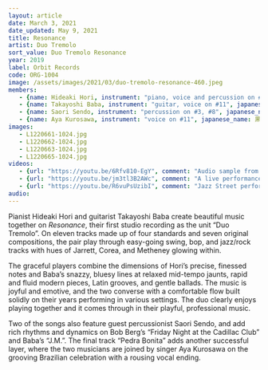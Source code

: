 ```yaml
---
layout: article
date: March 3, 2021
date_updated: May 9, 2021
title: Resonance
artist: Duo Tremolo
sort_value: Duo Tremolo Resonance
year: 2019
label: Orbit Records
code: ORG-1004
image: /assets/images/2021/03/duo-tremolo-resonance-460.jpeg
members:
   - {name: Hideaki Hori, instrument: "piano, voice and percussion on #11", japanese_name: 堀秀彰, url: "https://www.hideakihori.com/"}
   - {name: Takayoshi Baba, instrument: "guitar, voice on #11", japanese_name: 馬場孝喜, url: "https://babaviolao.wixsite.com/babatakayoshi"}
   - {name: Saori Sendo, instrument: "percussion on #3, #8", japanese_name: 仙道さおり}
   - {name: Aya Kurosawa, instrument: "voice on #11", japanese_name: 黒沢綾}
images:
   - L1220661-1024.jpg
   - L1220662-1024.jpg
   - L1220663-1024.jpg
   - L1220665-1024.jpg
videos: 
   - {url: "https://youtu.be/6Rfv810-EgY", comment: "Audio sample from “Choro de Tremolo”, the second track on the album"}
   - {url: "https://youtu.be/jm3tl3B2AWc", comment: "A live performance of Friday Night at the Ca..."}
   - {url: "https://youtu.be/R6vuPsUzibI", comment: "Jazz Street performance"}
audio:
---
```

Pianist Hideaki Hori and guitarist Takayoshi Baba create beautiful music together on *Resonance*, their first studio recording as the unit “Duo Tremolo”. On eleven tracks made up of four standards and seven original compositions, the pair play through easy-going swing, bop, and jazz/rock tracks with hues of Jarrett, Corea, and Metheney glowing within.

The graceful players combine the dimensions of Hori’s precise, finessed notes and Baba’s snazzy, bluesy lines at relaxed mid-tempo jaunts, rapid and fluid modern pieces, Latin grooves, and gentle ballads. The music is joyful and emotive, and the two converse with a comfortable flow built solidly on their years performing in various settings. The duo clearly enjoys playing together and it comes through in their playful, professional music.

Two of the songs also feature guest percussionist Saori Sendo, and add rich rhythms and dynamics on Bob Berg’s “Friday Night at the Cadillac Club” and Baba’s “J.M.”. The final track “Pedra Bonita” adds another successful layer, where the two musicians are joined by singer Aya Kurosawa on the grooving Brazilian celebration with a rousing vocal ending.

